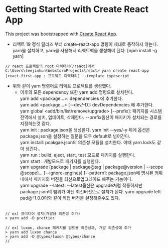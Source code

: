 # Getting Started with Create React App

This project was bootstrapped with [Create React App](https://github.com/facebook/create-react-app).

- 리액트 19 정식 릴리즈 부터 create-react-app 명령이 제대로 동작하지 않는다. yarn을 설치하고, yarn을 사용해서 리액트액을 생성해야 된다. [npm install -g yarn]
```
// react 프로젝트의 root 디렉터리(/react)에서
C:\Users\leejinhun\WebstormProjects\react> yarn create react-app [react-first-app : 프로젝트 디렉터리] --template typescript

```
- 위와 같이 yarn 명령어로 리액트 프로젝트를 생성했다.
    - 이후의 모든 dependency 또한 yarn add 명령으로 설치한다.<br>
      yarn add <package...>: dependencies 에 추가한다.<br>
      yarn add <package...> [--dev/-D]: devDependencies 에 추가한다.<br>
      yarn global <add/bin/list/remove/upgrade> [--prefix]: 패키지를 시스템 전역에서 설치, 업데이트, 삭제한다. --prefix옵션이 패지키가 설치되는 경로를 지정하는것 같다.<br>
      yarn init : package.json을 생성한다. yarn init --yes/-y 뒤에 옵션은 package.json을 설정하는 질문을 모두 default로 넘어간다.<br>
      yarn install: pcakgae.json의 의존성 모듈을 설치한다. 이때 yarn.lock도 같이 생긴다..<br>
      yarn run : build, eject, start, test 모드로 패키지를 실행한다.<br>
      yarn start : 개발모드로 패키지를 실행한다.<br>
      yarn upgrade [package | package@tag | package@version | --scope @scope]... [--ignore-engines] [--pattern]: package.json에 명시된 범위내에서 패키지의 버젼을 최신으로업그레이드 해주는 기능이다.<br>
      yarn upgrade --latest: --latest옵션은 upgrade처럼 작동하지만 package.json의 범위가 아닌 최신버전으로 설치가 된다. yarn upgrade left-pad@^1.0.0이와 같이 직접 버젼을 설정해줄수도 있다.<br>
      <br>
```
// ex) 프리티어 설치(개발용 의존성 추가)
> yarn add -D prettier

// ex) luxon, chance 패키지를 빌드용 의존성과, 개발 의존성에 추가
> yarn add luxon chance
> yarn add -D @types/luxon @types/chance
// 